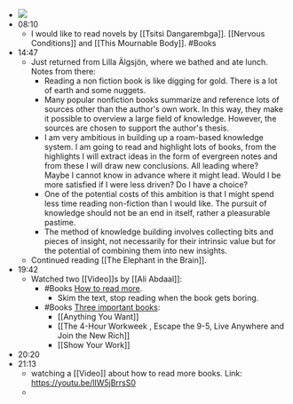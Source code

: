 - ![](https://firebasestorage.googleapis.com/v0/b/firescript-577a2.appspot.com/o/imgs%2Fapp%2FDavidsroam%2Fyd2Jx4T_4h.png?alt=media&token=b88de5b9-346c-4328-a762-636b29aaf717)
- 08:10
    - I would like to read novels by [[Tsitsi Dangarembga]]. [[Nervous Conditions]] and [[This Mournable Body]]. #Books
- 14:47
    - Just returned from Lilla Älgsjön, where we bathed and ate lunch. Notes from there:
        - Reading a non fiction book is like digging for gold. There is a lot of earth and some nuggets.
        - Many popular nonfiction books summarize and reference lots of sources other than the author's own work. In this way, they make it possible to overview a large field of knowledge. However, the sources are chosen to support the author's thesis.
        - I am  very ambitious in building up a roam-based knowledge system. I am going to read and highlight lots of books, from the highlights I will extract ideas in the form of evergreen notes and from these I will draw new conclusions. All leading where? Maybe I cannot know in advance where it might lead. Would I be more satisfied if I were less driven? Do I have a choice?
        - One of the potential costs of this ambition is that I might spend less time reading non-fiction than I would like. The pursuit of knowledge should not be an end in itself, rather a pleasurable pastime.
        - The method of knowledge building involves collecting bits and pieces of insight, not necessarily for their intrinsic value but for the potential of combining them into new insights. 
    - Continued reading [[The Elephant in the Brain]].
- 19:42
    - Watched two [[Video]]s by [[Ali Abdaal]]:
        - #Books [How to read more](https://youtu.be/8tKuviI68Ss). 
            - Skim the text, stop reading when the book gets boring.
        - #Books [Three important books](https://youtu.be/hv1gOEY3cs4):
            - [[Anything You Want]]
            - [[The 4-Hour Workweek , Escape the 9-5, Live Anywhere and Join the New Rich]]
            - [[Show Your Work]]
- 20:20
- 21:13
    - watching a [[Video]] about how to read more books. Link: https://youtu.be/lIW5jBrrsS0
    - 
